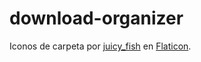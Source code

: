 # download-organizer
Iconos de carpeta por [juicy_fish](https://www.flaticon.com/authors/juicy-fish) en [Flaticon](https://www.flaticon.com/packs/folders-162).

